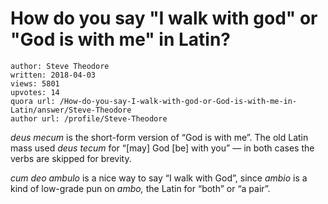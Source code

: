 # How do you say "I walk with god" or "God is with me" in Latin?

	author: Steve Theodore
	written: 2018-04-03
	views: 5801
	upvotes: 14
	quora url: /How-do-you-say-I-walk-with-god-or-God-is-with-me-in-Latin/answer/Steve-Theodore
	author url: /profile/Steve-Theodore


_deus mecum_ is the short-form version of “God is with me”. The old Latin mass used _deus tecum_  for “[may] God [be] with you” — in both cases the verbs are skipped for brevity.

_cum deo ambulo_  is a nice way to say “I walk with God”, since _ambio_ is a kind of low-grade pun on _ambo,_ the Latin for “both” or “a pair”.

